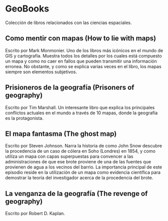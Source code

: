 # GeoBooks
Colección de libros relacionados con las ciencias espaciales.

## Como mentir con mapas (How to lie with maps)
Escrito por  Mark Monmonier. Uno de los libros más icónicos en el mundo de GIS y cartografía. Muestra todos los detalles por los cuales está compuesto un mapa y como no caer en fallos que pueden transmitir una información erronea. No obstante, y como se explica varias veces en el libro, los mapas siempre son elementos subjetivos.

## Prisioneros de la geografía (Prisoners of geography)
Escrito por Tim Marshall. Un interesante libro que explica los principales conflictos actuales en el mundo a través de 10 mapas, donde la geografía es la protagonista.

## El mapa fantasma (The ghost map)
Escrito por Steven Johnson. Narra la historia de como John Snow descubre la procedencia de un caso de cólera en Soho (Londres) en 1854, y como utiliza un mapa con capas superpuestas para convencer a las administraciones de que ese brote proviene de una de las fuentes que provienen de agua a los vecinos del barrio. La importancia principal de este episodio reside en la utilización de un mapa como evidencia científica para demostrar la teoría del investigador acerca de la procedencia del brote.

## La venganza de la geografía (The revenge of geography)
Escrito por  Robert D. Kaplan.
